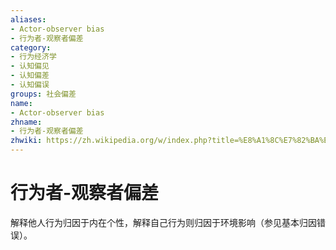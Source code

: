 ```yaml
---
aliases:
- Actor-observer bias
- 行为者-观察者偏差
category:
- 行为经济学
- 认知偏见
- 认知偏差
- 认知偏误
groups: 社会偏差
name:
- Actor-observer bias
zhname:
- 行为者-观察者偏差
zhwiki: https://zh.wikipedia.org/w/index.php?title=%E8%A1%8C%E7%82%BA%E8%80%85-%E8%A7%80%E5%AF%9F%E8%80%85%E5%81%8F%E8%AA%A4&action=edit&redlink=1
---
```


# 行为者-观察者偏差

解释他人行为归因于内在个性，解释自己行为则归因于环境影响（​​参见基本归因错误）。
